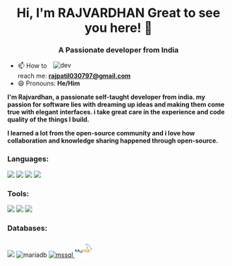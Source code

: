 
<h1 align="center">Hi, I'm RAJVARDHAN Great to see you here! 👋</h1>
<h3 align="center">A Passionate developer from India</h3>
<img align="right" alt="dev" width="400" src="https://www.pixelcrayons.com/blog/wp-content/uploads/2021/08/great-coder.gif">

- 📫 How to reach me: **rajpatil030797@gmail.com**
- 😄 Pronouns: **He/Him**
<p align="left"><b> I'm Rajvardhan, a passionate self-taught developer from india. my passion for software lies with dreaming up ideas and making them come true with elegant interfaces. i take great care in the experience and code quality of the things I build.

I learned a lot from the open-source community and i love how collaboration and knowledge sharing happened through open-source.</b></p>


<h3 align="left">Languages:</h3>
<p>
  <img src="https://img.shields.io/badge/Python-3776AB?style=for-the-badge&logo=python&logoColor=white" />
  <img src="https://img.shields.io/badge/HTML5-E34F26?style=for-the-badge&logo=html5&logoColor=white" />
  <img src="https://img.shields.io/badge/CSS3-1572B6?style=for-the-badge&logo=css3&logoColor=white" />
  <img src="https://img.shields.io/badge/JavaScript-323330?style=for-the-badge&logo=javascript&logoColor=F7DF1E" />
  </p>
  
<h3 align="left">Tools:</h3>
  <p>  
  <img src="https://img.shields.io/badge/Visual_Studio_Code-0078D4?style=for-the-badge&logo=visual%20studio%20code&logoColor=white" />
  <img width="150" src="https://www.fullstackpython.com/img/logos/pycharm.jpg" />  
  <img src="https://img.shields.io/badge/Visual_Studio-5C2D91?style=for-the-badge&logo=visual%20studio&logoColor=white" />  
</p>

<h3 align="left">Databases:</h3>
<p>
  <img src="https://img.shields.io/badge/MySQL-00000F?style=for-the-badge&logo=mysql&logoColor=white" /> 
  <img src="https://www.vectorlogo.zone/logos/mariadb/mariadb-icon.svg" alt="mariadb" width="40" height="40"/> </a> <a href="https://www.microsoft.com/en-us/sql-server" target="_blank" rel="noreferrer"> <img src="https://www.svgrepo.com/show/303229/microsoft-sql-server-logo.svg" alt="mssql" width="40" height="40"/> </a> <a href="https://www.mysql.com/" target="_blank" rel="noreferrer"> <img src="https://raw.githubusercontent.com/devicons/devicon/master/icons/mysql/mysql-original-wordmark.svg" alt="mysql" width="40" height="40"/>
</p>
